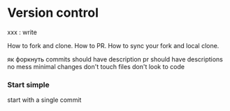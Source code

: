 # Version control

xxx : write

How to fork and clone.
How to PR.
How to sync your fork and local clone.

як форкнуть
commits should have description
pr should have descriptions
no mess
minimal changes
don't touch files
don't look to code

### Start simple

start with a single commit
